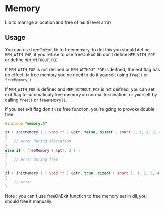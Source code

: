 
# Memory
Lib to manage allocation and free of multi level array

## Usage

You can use freeOnExit lib to freememory, to dot this you should define `MEM_WITH_FOE`, if you refuse to use freeOnExit lib don't define `MEM_WITH_FOE` or define `MEM_WITHOUT_FOE`.

If `MEM_WITH_FOE` is not defined or `MEM_WITHOUT_FOE` is deifned, the exit flag has no effect, to free memory you ne need to do it yourselt using `free()` or `freeMemory()`.

If `MEM_WITH_FOE` is defined and `MEM_WITHOUT_FOE` is not deifned, you can set exit flag to automaticaly free memory on normal termination, or yourself by calling  `free()` or `freeMemory()`.

If you set exit flag don't use free function, you're going to provoke double free.

```C
#include "memory.h"

if ( initMemory ( ( void ** ) &ptr, false, sizeof ( short ), 3, 2, 3, 4 ) )
{
	// error during allocation
}
else if ( freeMemory ( &ptr, 3 ) )
{
	// error during free
}

if ( initMemory ( ( void ** ) &ptr, true, sizeof ( short ), 3, 2, 3, 4 ) )
{
	// error
}

```

Note : you can't use freeOnExit function to free memory set in dll, you should free it manually.
